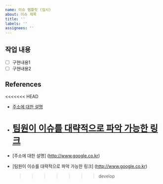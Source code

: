 ```yaml
---
name: 이슈 템플릿 (임시)
about: 이슈 제목
title: ''
labels: ''
assignees: ''
---
```


## 작업 내용

- [ ] 구현내용1
- [ ] 구현내용2

## References

<<<<<<< HEAD

- [주소에 대한 설명](http://www.google.co.kr)
- # [팀원이 이슈를 대략적으로 파악 가능한 링크](http://www.google.co.kr)

- [주소에 대한 설명] (http://www.google.co.kr)
- [팀원이 이슈를 대략적으로 파악 가능한 링크] (http://www.google.co.kr)
  > > > > > > > develop
